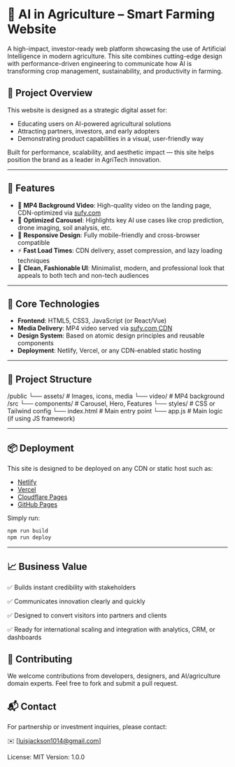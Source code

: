# 🌾 AI in Agriculture – Smart Farming Website

A high-impact, investor-ready web platform showcasing the use of Artificial Intelligence in modern agriculture. This site combines cutting-edge design with performance-driven engineering to communicate how AI is transforming crop management, sustainability, and productivity in farming.

## 🌟 Project Overview

This website is designed as a strategic digital asset for:
- Educating users on AI-powered agricultural solutions
- Attracting partners, investors, and early adopters
- Demonstrating product capabilities in a visual, user-friendly way

Built for performance, scalability, and aesthetic impact — this site helps position the brand as a leader in AgriTech innovation.

---

## 🚀 Features

- 🎥 **MP4 Background Video**: High-quality video on the landing page, CDN-optimized via [sufy.com](https://sufy.com)
- 🔄 **Optimized Carousel**: Highlights key AI use cases like crop prediction, drone imaging, soil analysis, etc.
- 📱 **Responsive Design**: Fully mobile-friendly and cross-browser compatible
- ⚡ **Fast Load Times**: CDN delivery, asset compression, and lazy loading techniques
- 🎨 **Clean, Fashionable UI**: Minimalist, modern, and professional look that appeals to both tech and non-tech audiences

---

## 🧠 Core Technologies

- **Frontend**: HTML5, CSS3, JavaScript (or React/Vue)
- **Media Delivery**: MP4 video served via [sufy.com CDN](https://sufy.com)
- **Design System**: Based on atomic design principles and reusable components
- **Deployment**: Netlify, Vercel, or any CDN-enabled static hosting

---

## 📂 Project Structure


/public
└── assets/ # Images, icons, media
└── video/ # MP4 background
/src
└── components/ # Carousel, Hero, Features
└── styles/ # CSS or Tailwind config
└── index.html # Main entry point
└── app.js # Main logic (if using JS framework)



---

## 📦 Deployment

This site is designed to be deployed on any CDN or static host such as:
- [Netlify](https://www.netlify.com/)
- [Vercel](https://vercel.com/)
- [Cloudflare Pages](https://pages.cloudflare.com/)
- [GitHub Pages](https://pages.github.com/)

Simply run:

```bash
npm run build
npm run deploy
```

---

## 📈 Business Value

✅ Builds instant credibility with stakeholders

✅ Communicates innovation clearly and quickly

✅ Designed to convert visitors into partners and clients

✅ Ready for international scaling and integration with analytics, CRM, or dashboards

## 🙌 Contributing
We welcome contributions from developers, designers, and AI/agriculture domain experts. Feel free to fork and submit a pull request.

## 📬 Contact
For partnership or investment inquiries, please contact:

✉️ [luisjackson1014@gmail.com]

License: MIT
Version: 1.0.0
